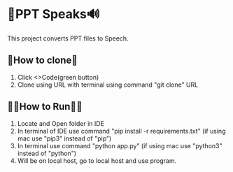 # :file_folder:PPT Speaks:loud_sound:
This project converts PPT files to Speech.

## :open_file_folder:How to clone:open_file_folder:
1. Click <>Code(green button)
2. Clone using URL with terminal using command "git clone" URL

## :running_man:How to Run:running_woman:
1. Locate and Open folder in IDE
2. In terminal of IDE use command "pip install -r requirements.txt" (if using mac use "pip3" instead of "pip")
3. In terminal use command "python app.py" (if using mac use "python3" instead of "python")
4. Will be on local host, go to local host and use program.



